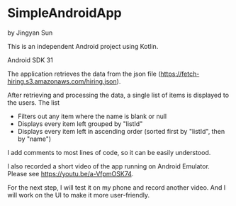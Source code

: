 # SimpleAndroidApp

by Jingyan Sun

This is an independent Android project using Kotlin.

Android SDK 31

The application retrieves the data from the json file (https://fetch-hiring.s3.amazonaws.com/hiring.json).

After retrieving and processing the data, a single list of items is displayed to the users. The list
 - Filters out any item where the name is blank or null
 - Displays every item left grouped by "listId"
 - Displays every item left in ascending order (sorted first by "listId", then by "name")

I add comments to most lines of code, so it can be easily understood.

I also recorded a short video of the app running on Android Emulator. Please see https://youtu.be/a-VfpmOSK74.

For the next step, I will test it on my phone and record another video. And I will work on the UI to make it more user-friendly.
